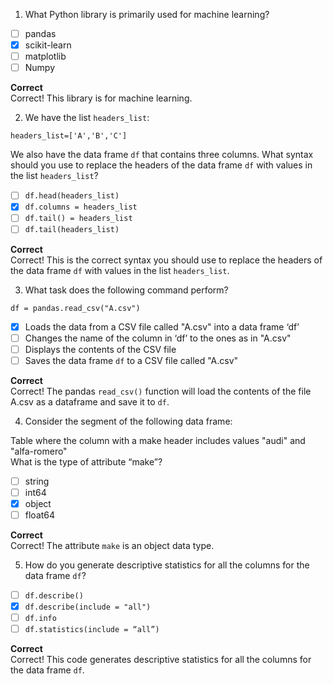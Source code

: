 1. What Python library is primarily used for machine learning?

- [ ] pandas
- [x] scikit-learn
- [ ] matplotlib
- [ ] Numpy

**Correct**  
Correct! This library is for machine learning.

2. We have the list `headers_list`:

`headers_list=['A','B','C']`

We also have the data frame `df` that contains three columns. What syntax should you use to replace the headers of the data frame `df` with values in the list `headers_list`?

- [ ] `df.head(headers_list)`
- [x] `df.columns = headers_list`
- [ ] `df.tail() = headers_list`
- [ ] `df.tail(headers_list)`

**Correct**  
Correct! This is the correct syntax you should use to replace the headers of the data frame `df` with values in the list `headers_list`.

3. What task does the following command perform?

`df = pandas.read_csv("A.csv")`

- [x] Loads the data from a CSV file called "A.csv" into a data frame ‘df’
- [ ] Changes the name of the column in ‘df’ to the ones as in "A.csv"
- [ ] Displays the contents of the CSV file
- [ ] Saves the data frame `df` to a CSV file called "A.csv"

**Correct**  
Correct! The pandas `read_csv()` function will load the contents of the file A.csv as a dataframe and save it to `df`.

4. Consider the segment of the following data frame:

Table where the column with a make header includes values "audi" and "alfa-romero"  
What is the type of attribute “make”?

- [ ] string
- [ ] int64
- [x] object
- [ ] float64

**Correct**  
Correct! The attribute `make` is an object data type.

5. How do you generate descriptive statistics for all the columns for the data frame `df`?

- [ ] `df.describe()`
- [x] `df.describe(include = "all")`
- [ ] `df.info`
- [ ] `df.statistics(include = “all”)`

**Correct**  
Correct! This code generates descriptive statistics for all the columns for the data frame `df`.
